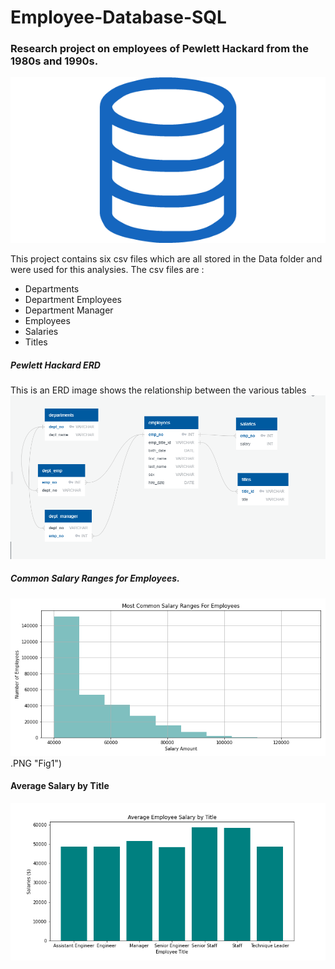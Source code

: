 # Employee-Database-SQL


### Research project on employees of Pewlett Hackard from the 1980s and 1990s.
![alt text](https://github.com/Claude-Hanfou/Employee-Database-SQL/blob/main/Image/sql.png "SQL")

This project contains six csv files which are all stored in the Data folder and were used for this analysies. The csv files are :

* Departments
* Department Employees
* Department Manager
* Employees
* Salaries
* Titles

##### Pewlett Hackard ERD
This is an ERD image shows the relationship between the various tables 
![alt text](https://github.com/Claude-Hanfou/Employee-Database-SQL/blob/main/Image/QuickDBD-Entity%20Relationship%20Diagram%20(ERD).PNG "ERD")


##### Common Salary Ranges for Employees.

![alt text](https://github.com/Claude-Hanfou/Employee-Database-SQL/blob/main/Image/figure_1.png).PNG "Fig1")

#### Average Salary by Title
![alt text](https://github.com/Claude-Hanfou/Employee-Database-SQL/blob/main/Image/figure_2.png "fIG2")
